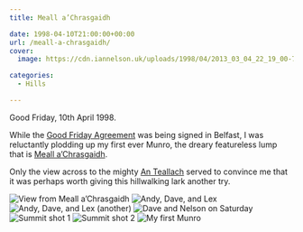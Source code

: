 ```yaml
---
title: Meall a’Chrasgaidh

date: 1998-04-10T21:00:00+00:00
url: /meall-a-chrasgaidh/
cover: 
  image: https://cdn.iannelson.uk/uploads/1998/04/2013_03_04_22_19_00-7.jpg

categories:
  - Hills

---
```

Good Friday, 10th April 1998.

While the [Good Friday Agreement][1] was being signed in Belfast, I was reluctantly plodding up my first ever Munro, the dreary featureless lump that is [Meall a’Chrasgaidh][2].

Only the view across to the mighty [An Teallach][3] served to convince me that it was perhaps worth giving this hillwalking lark another try.

![View from Meall a’Chrasgaidh](https://cdn.iannelson.uk/uploads/2023/08/2013_03_04_22_19_00-6.jpg)
![Andy, Dave, and Lex](https://cdn.iannelson.uk/uploads/2023/08/andydavelex-1.jpg)
![Andy, Dave, and Lex (another)](https://cdn.iannelson.uk/uploads/2023/08/andydavelexnel-1.jpg)
![Dave and Nelson on Saturday](https://cdn.iannelson.uk/uploads/2023/08/davenelsat-1.jpg)
![Summit shot 1](https://cdn.iannelson.uk/uploads/2023/08/mun1at1.jpg)
![Summit shot 2](https://cdn.iannelson.uk/uploads/2023/08/mun1at2.jpg)
![My first Munro](https://cdn.iannelson.uk/uploads/2023/08/myfirstmunro-2.jpg)

 [1]: https://en.wikipedia.org/wiki/Good_Friday_Agreement
 [2]: https://www.walkhighlands.co.uk/munros/meall-a-chrasgaidh
 [3]: https://www.walkhighlands.co.uk/ullapool/anteallach.shtml
